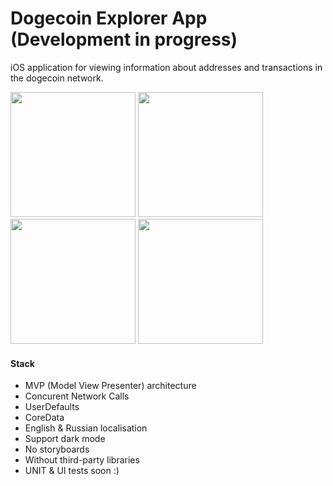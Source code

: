 # Dogecoin Explorer App (Development in progress)
iOS application for viewing information about addresses and transactions in the dogecoin network.

<img src="https://github.com/032nnxkitty/DogeExplorerApp_iOS/blob/main/Screenshots/mainScreenDarkMode.PNG" width="200"> <img src="https://github.com/032nnxkitty/DogeExplorerApp_iOS/blob/main/Screenshots/addressInfoScreenDarkMode.PNG" width="200"> <img src="https://github.com/032nnxkitty/DogeExplorerApp_iOS/blob/main/Screenshots/transactionInfoScreenDarkMode.PNG" width="200"> <img src="https://github.com/032nnxkitty/DogeExplorerApp_iOS/blob/main/Screenshots/settingsScreenDarkMode.PNG" width="200"> 

#### Stack
- MVP (Model View Presenter) architecture
- Concurent Network Calls
- UserDefaults
- CoreData
- English & Russian localisation 
- Support dark mode
- No storyboards
- Without third-party libraries
- UNIT & UI tests soon :) 
